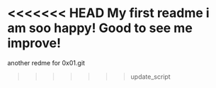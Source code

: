<<<<<<< HEAD
My first readme
i am soo happy! Good to see me improve!
=======
another redme for 0x01.git
>>>>>>> update_script
